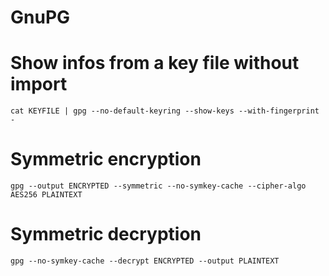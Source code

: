 # GnuPG

Show infos from a key file without import
===

```
cat KEYFILE | gpg --no-default-keyring --show-keys --with-fingerprint -
```

Symmetric encryption
===

```
gpg --output ENCRYPTED --symmetric --no-symkey-cache --cipher-algo AES256 PLAINTEXT
```

Symmetric decryption
===

```
gpg --no-symkey-cache --decrypt ENCRYPTED --output PLAINTEXT
```
